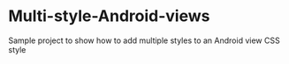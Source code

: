 # Multi-style-Android-views

Sample project to show how to add multiple styles to an Android view CSS style
